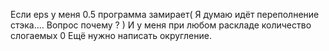 Если eps у меня 0.5 программа замирает(
    Я думаю идёт переполнение стэка....
    Вопрос почему ?
)
И у меня при любом раскладе количество слогаемых 0
Ещё нужно написать округление.